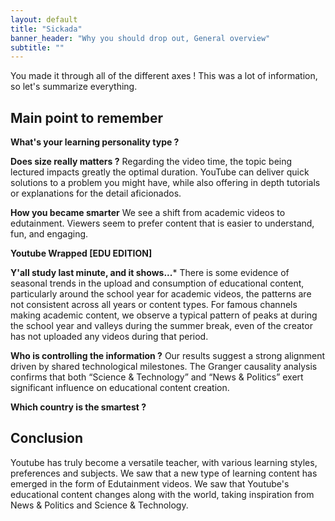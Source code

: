 ```yaml
---
layout: default
title: "Sickada"
banner_header: "Why you should drop out, General overview"
subtitle: ""
---
```


You made it through all of the different axes ! This was a lot of information, so let's summarize everything.

## **Main point to remember**

**What's your learning personality type ?**

**Does size really matters ?**
Regarding the video time, the topic being lectured impacts greatly the optimal duration. YouTube can deliver quick solutions to a problem you might have, while also offering in depth tutorials or explanations for the detail aficionados.

**How you became smarter**
We see a shift from academic videos to edutainment. Viewers seem to prefer content that is easier to understand, fun, and engaging.

**Youtube Wrapped [EDU EDITION]**

**Y'all study last minute, and it shows...***
There is some evidence of seasonal trends in the upload and consumption of educational content, particularly around the school year for academic videos, the patterns are not consistent across all years or content types. For famous channels making academic content, we observe a typical pattern of peaks at during the school year and valleys during the summer break, even of the creator has not uploaded any videos during that period.

**Who is controlling the information ?**
Our results suggest a strong alignment driven by shared technological milestones. The Granger causality analysis confirms that both “Science & Technology” and “News & Politics” exert significant influence on educational content creation.

**Which country is the smartest ?**

## **Conclusion**
Youtube has truly become a versatile teacher, with various learning styles, preferences and subjects. We saw that a new type of learning content has emerged in the form of Edutainment videos. We saw that Youtube's educational content changes along with the world, taking inspiration from News & Politics and Science & Technology.
